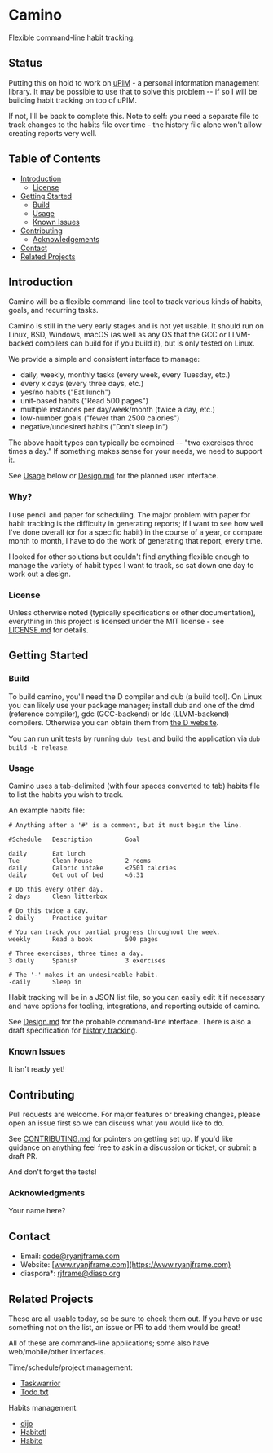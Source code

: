 # Camino

Flexible command-line habit tracking.

## Status

Putting this on hold to work on [uPIM](https://git.sr.ht/~rjframe/upim) - a
personal information management library. It may be possible to use that to solve
this problem -- if so I will be building habit tracking on top of uPIM.

If not, I'll be back to complete this. Note to self: you need a separate file to
track changes to the habits file over time - the history file alone won't allow
creating reports very well.


## Table of Contents

* [Introduction](#introduction)
    * [License](#license)
* [Getting Started](#getting-started)
    * [Build](#build)
    * [Usage](#usage)
    * [Known Issues](#known-issues)
* [Contributing](#contributing)
    * [Acknowledgements](#acknowledgments)
* [Contact](#contact)
* [Related Projects](#related-projects)


## Introduction

Camino will be a flexible command-line tool to track various kinds of habits,
goals, and recurring tasks.

Camino is still in the very early stages and is not yet usable. It should run on
Linux, BSD, Windows, macOS (as well as any OS that the GCC or LLVM-backed
compilers can build for if you build it), but is only tested on Linux.

We provide a simple and consistent interface to manage:

* daily, weekly, monthly tasks (every week, every Tuesday, etc.)
* every x days (every three days, etc.)
* yes/no habits ("Eat lunch")
* unit-based habits ("Read 500 pages")
* multiple instances per day/week/month (twice a day, etc.)
* low-number goals ("fewer than 2500 calories")
* negative/undesired habits ("Don't sleep in")

The above habit types can typically be combined -- "two exercises three times a
day." If something makes sense for your needs, we need to support it.

See [Usage](#usage) below or [Design.md](docs-src/Design.md) for the
planned user interface.


### Why?

I use pencil and paper for scheduling. The major problem with paper for habit
tracking is the difficulty in generating reports; if I want to see how well I've
done overall (or for a specific habit) in the course of a year, or compare month
to month, I have to do the work of generating that report, every time.

I looked for other solutions but couldn't find anything flexible enough to
manage the variety of habit types I want to track, so sat down one day to work
out a design.


### License

Unless otherwise noted (typically specifications or other documentation),
everything in this project is licensed under the MIT license - see
[LICENSE.md](LICENSE.md) for details.


## Getting Started

### Build

To build camino, you'll need the D compiler and dub (a build tool). On Linux you
can likely use your package manager; install dub and one of the dmd (reference
compiler), gdc (GCC-backend) or ldc (LLVM-backend) compilers. Otherwise you can
obtain them from [the D website](https://dlang.org).

You can run unit tests by running `dub test` and build the application via
`dub build -b release`.


### Usage

Camino uses a tab-delimited (with four spaces converted to tab) habits file to
list the habits you wish to track.

An example habits file:

```
# Anything after a '#' is a comment, but it must begin the line.

#Schedule   Description         Goal

daily       Eat lunch
Tue         Clean house         2 rooms
daily       Caloric intake      <2501 calories
daily       Get out of bed      <6:31

# Do this every other day.
2 days      Clean litterbox

# Do this twice a day.
2 daily     Practice guitar

# You can track your partial progress throughout the week.
weekly      Read a book         500 pages

# Three exercises, three times a day.
3 daily     Spanish             3 exercises

# The '-' makes it an undesireable habit.
-daily      Sleep in
```

Habit tracking will be in a JSON list file, so you can easily edit it if
necessary and have options for tooling, integrations, and reporting outside of
camino.

See [Design.md](docs-src/Design.md) for the probable command-line interface.
There is also a draft specification for
[history tracking](https://rjframe.github.io/camino/history_spec.html).


### Known Issues

It isn't ready yet!


## Contributing

Pull requests are welcome. For major features or breaking changes, please open
an issue first so we can discuss what you would like to do.

See [CONTRIBUTING.md](CONTRIBUTING.md) for pointers on getting set up. If you'd
like guidance on anything feel free to ask in a discussion or ticket, or submit
a draft PR.

And don't forget the tests!


### Acknowledgments

Your name here?


## Contact

- Email: code@ryanjframe.com
- Website: [www.ryanjframe.com](https://www.ryanjframe.com)
- diaspora*: rjframe@diasp.org


## Related Projects

These are all usable today, so be sure to check them out. If you have or use
something not on the list, an issue or PR to add them would be great!

All of these are command-line applications; some also have web/mobile/other
interfaces.

Time/schedule/project management:

* [Taskwarrior](https://taskwarrior.org)
* [Todo.txt](http://todotxt.org)

Habits management:

* [dijo](https://github.com/NerdyPepper/dijo)
* [Habitctl](https://github.com/blinry/habitctl)
* [Habito](http://codito.github.io/habito/)
